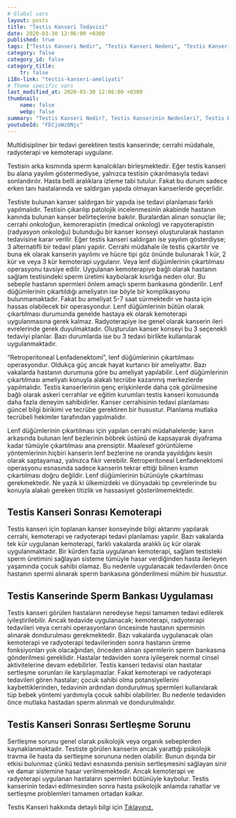 ```yaml
---
# Global vars
layout: posts
title: "Testis Kanseri Tedavisi"
date: 2020-03-30 12:06:00 +0300
published: true
tags: ["Testis Kanseri Nedir", "Testis Kanseri Nedeni", "Testis Kanseri Belirti", "Testis Kanseri Tipleri", "Testis Kanseri Teşhis", "Testis Kanseri Evre", "Testis Kanseri Tedavi", "Testis Kanseri Kemoterapi", "Testis Kanseri Sperm Bankası", "Testis Kanseri Sonrası Sertleşme Sorunu" , "Testis kanseri" , "Testis kanseri ameliyatı"]
category: false
category_id: false
category_title:
    tr: false
i18n-link: "testis-kanseri-ameliyati"
# Theme specific vars
last_modified_at: 2020-03-30 12:06:00 +0300
thumbnail:
    name: false
    webp: false
summary: "Testis Kanseri Nedir?, Testis Kanserinin Nedenleri?, Testis Kanseri Belirtileri, Testis Kanseri Tipleri, Testis Kanseri Teşhisi, Testis Kanseri Evreleri, Testis Kanseri Tedavisi, Testis Kanseri Sonrası Kemoterapi, Testis Kanserinde Sperm Bankası Uygulaması, Testis Kanseri Sonrası Sertleşme Sorunu"
youtubeId: "FECjoWzONjc"
---
```






Multidisipliner bir tedavi gerektiren testis kanserinde; cerrahi müdahale, radyoterapi ve kemoterapi uygulanır.

Testisin arka kısmında sperm kanalcıkları birleşmektedir. Eğer testis kanseri bu alana yayılım göstermediyse, yalnızca testisin çıkarılmasıyla tedavi sonlandırılır. Hasta belli aralıklara izleme tabi tutulur. Fakat bu durum sadece erken tanı hastalarında ve saldırgan yapıda olmayan kanserlerde geçerlidir.

Testiste bulunan kanser saldırgan bir yapıda ise tedavi planlaması farklı yapılmalıdır. Testisin çıkarılıp patolojik incelenmesinin akabinde hastanın kanında bulunan kanser belirteçlerine bakılır. Buralardan alınan sonuçlar ile; cerrahi onkoloğun, kemorerapistin (medical onkolog) ve rapyoterapistin (radyasyon onkoloğu) bulunduğu bir kanser konseyi oluşturularak hastanın tedavisine karar verilir. Eğer testis kanseri saldırgan ise yayılım gösterdiyse; 3 alternatifli bir tedavi planı yapılır. Cerrahi müdahale ile testis çıkartılır ve buna ek olarak kanserin yayılımı ve hücre tipi göz önünde bulunarak 1 kür, 2 kür ve veya 3 kür kemoterapi uygulanır. Veya lenf düğümlerinin çıkartılması operasyonu tavsiye edilir. Uygulanan kemoterapiye bağlı olarak hastanın sağlam testisindeki sperm üretimi kaybolarak kısırlığa neden olur. Bu sebeple hastanın spermleri önlem amaçlı sperm bankasına gönderilir. Lenf düğümlerinin çıkartıldığı ameliyatın ise böyle bir komplikasyonu bulunmamaktadır. Fakat bu ameliyat 5-7 saat sürmektedir ve hasta için hassas olabilecek bir operasyondur. Lenf düğümlerinin bütün olarak çıkartılması durumunda genelde hastaya ek olarak kemoterapi uygulanmasına gerek kalmaz. Radyoterapiye ise genel olarak kanserin ileri evrelerinde gerek duyulmaktadır. Oluşturulan kanser konseyi bu 3 seçenekli tedaviyi planlar. Bazı durumlarda ise bu 3 tedavi birlikte kullanılarak uygulanmaktadır.

“Retroperitoneal Lenfadenektomi”, lenf düğümlerinin çıkartılması operasyondur. Oldukça güç ancak hayat kurtarıcı bir ameliyattır. Bazı vakalarda hastanın durumuna göre bu ameliyat yapılabilir. Lenf düğümlerinin çıkartılması ameliyatı konuyla alakalı tecrübe kazanmış merkezlerde yapılmalıdır. Testis kanserlerinin genç erişkinlerde daha çok görülmesine bağlı olarak askeri cerrahlar ve eğitim kurumları testis kanseri konusunda daha fazla deneyim sahibidirler. Kanser cerrahisinin tedavi planlaması güncel bilgi birikimi ve tecrübe gerektiren bir husustur. Planlama mutlaka tecrübeli hekimler tarafından yapılmalıdır.

Lenf düğümlerinin çıkartılması için yapılan cerrahi müdahalelerde; karın arkasında bulunan lenf bezlerinin böbrek üstünü de kapsayarak diyaframa kadar tümüyle çıkartılması ana prensiptir. Maalesef görüntüleme yöntemlerinin hiçbiri kanserin lenf bezlerine ne oranda yayıldığını kesin olarak saptayamaz, yalnızca fikir verebilir. Retroperitoneal Lenfadenektomi operasyonu esnasında sadece kanserin tekrar ettiği bilinen kısmın çıkartılması doğru değildir. Lenf düğümlerinin bütünüyle çıkartılması gerekmektedir. Ne yazık ki ülkemizdeki ve dünyadaki tıp çevrelerinde bu konuyla alakalı gereken titizlik ve hassasiyet gösterilmemektedir.

## Testis Kanseri Sonrası Kemoterapi

Testis kanseri için toplanan kanser konseyinde bilgi aktarımı yapılarak cerrahi, kemoterapi ve radyoterapi tedavi planlaması yapılır. Bazı vakalarda tek kür uygulanan kemoterapi, farklı vakalarda aralıklı üç kür olarak uygulanmaktadır. Bir kürden fazla uygulanan kemoterapi, sağlam testisteki sperm üretimini sağlayan sisteme tümüyle hasar verdiğinden hasta ilerleyen yaşamında çocuk sahibi olamaz. Bu nedenle uygulanacak tedavilerden önce hastanın spermi alınarak sperm bankasına gönderilmesi mühim bir husustur.

## Testis Kanserinde Sperm Bankası Uygulaması

Testis kanseri görülen hastaların neredeyse hepsi tamamen tedavi edilerek iyileştirilebilir. Ancak tedavide uygulanacak; kemoterapi, radyoterapi tedavileri veya cerrahi operasyonların öncesinde hastanın sperminin alınarak dondurulması gerekmektedir. Bazı vakalarda uygulanacak olan kemoterapi ve radyoterapi tedavilerinden sonra hastanın üreme fonksiyonları yok olacağından, önceden alınan spermlerin sperm bankasına gönderilmesi gereklidir. Hastalar tedaviden sonra iyileşerek normal cinsel aktivitelerine devam edebilirler. Testis kanseri tedavisi olan hastalar sertleşme sorunları ile karşılaşmazlar. Fakat kemoterapi ve radyoterapi tedavileri gören hastalar; çocuk sahibi olma potansiyellerini kaybettiklerinden, tedavinin ardından dondurulmuş spermleri kullanılarak tüp bebek yöntemi yardımıyla çocuk sahibi olabilirler. Bu nedenle tedaviden önce mutlaka hastadan sperm alınmalı ve dondurulmalıdır.

## Testis Kanseri Sonrası Sertleşme Sorunu

Sertleşme sorunu genel olarak psikolojik veya organik sebeplerden kaynaklanmaktadır. Testiste görülen kanserin ancak yarattığı psikolojik travma ile hasta da sertleşme sorununa neden olabilir. Bunun dışında bir etkisi bulunmaz çünkü tedavi esnasında penisin sertleşmesini sağlayan sinir ve damar sistemine hasar verilmemektedir. Ancak kemoterapi ve radyoterapi uygulanan hastaların spermleri bütünüyle kaybolur. Testis kanserinin tedavi edilmesinden sonra hasta psikolojik anlamda rahatlar ve sertleşme problemleri tamamen ortadan kalkar.



Testis Kanseri hakkında detaylı bilgi için [Tıklayınız.](https://www.onoluroloji.com/testis-kanseri)
